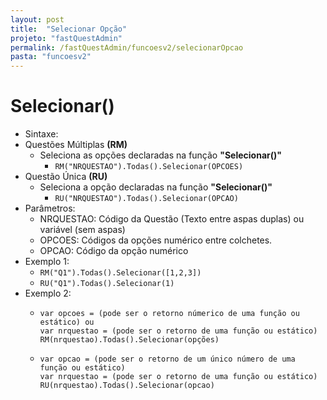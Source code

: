 ```yaml
---
layout: post
title:  "Selecionar Opção"
projeto: "fastQuestAdmin"
permalink: /fastQuestAdmin/funcoesv2/selecionarOpcao
pasta: "funcoesv2"
---
```


# Selecionar()

- Sintaxe:
- Questões Múltiplas **(RM)**
  - Seleciona as opções declaradas na função **"Selecionar()"**
    - `RM("NRQUESTAO").Todas().Selecionar(OPCOES)`
- Questão Única **(RU)**
  - Seleciona a opção declaradas na função **"Selecionar()"**
    - `RU("NRQUESTAO").Todas().Selecionar(OPCAO)`
- Parâmetros:
  - NRQUESTAO: Código da Questão (Texto entre aspas duplas) ou variável (sem aspas)
  - OPCOES: Códigos da opções numérico entre colchetes.
  - OPCAO: Código da opção numérico
- Exemplo 1:
  - `RM("Q1").Todas().Selecionar([1,2,3])`
  - `RU("Q1").Todas().Selecionar(1)`
- Exemplo 2:
    - <pre>
      <code>var opcoes = (pode ser o retorno númerico de uma função ou estático) ou
      var nrquestao = (pode ser o retorno de uma função ou estático)
      RM(nrquestao).Todas().Selecionar(opções)</code>
      </pre>
    - <pre>
      <code>var opcao = (pode ser o retorno de um único número de uma função ou estático)
      var nrquestao = (pode ser o retorno de uma função ou estático)
      RU(nrquestao).Todas().Selecionar(opcao)</code>
      </pre>
